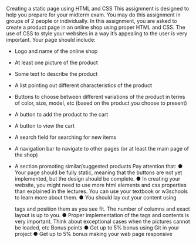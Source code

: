 Creating a static page using HTML and CSS
This assignment is designed to help you prepare for your midterm exam. You may do
this assignment in groups of 2 people or individually.
In this assignment, you are asked to create a product page in an online shop using
proper HTML and CSS. The use of CSS to style your websites in a way it’s appealing to
the user is very important.
Your page should include:
- Logo and name of the online shop

- At least one picture of the product
- Some text to describe the product
- A list pointing out different characteristics of the product
- Buttons to choose between different variations of the product in terms of color,
size, model, etc (based on the product you choose to present)
- A button to add the product to the cart
- A button to view the cart
- A search field for searching for new items
- A navigation bar to navigate to other pages (or at least the main page of the
shop)
- A section promoting similar/suggested products
Pay attention that:
● Your page should be fully static, meaning that the buttons are not yet
implemented, but the design should be complete.
● In creating your website, you might need to use more html elements and css
properties than explained in the lectures. You can use your textbook or
w3schools to learn more about them.
● You should lay out your content using <div> tags and position them as you see
fit. The number of columns and exact layout is up to you.
● Proper implementation of the tags and contents is very important. Think about
exceptional cases when the pictures cannot be loaded, etc
Bonus points
● Get up to 5% bonus using Git in your project
● Get up to 5% bonus making your web page responsive
